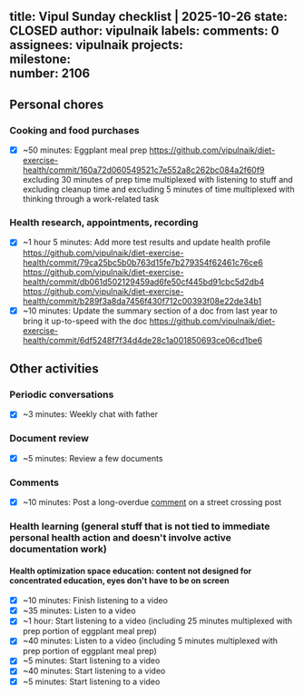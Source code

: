 title:	Vipul Sunday checklist | 2025-10-26
state:	CLOSED
author:	vipulnaik
labels:	
comments:	0
assignees:	vipulnaik
projects:	
milestone:	
number:	2106
--
## Personal chores

### Cooking and food purchases

- [x] ~50 minutes: Eggplant meal prep https://github.com/vipulnaik/diet-exercise-health/commit/160a72d060549521c7e552a8c262bc084a2f60f9 excluding 30 minutes of prep time multiplexed with listening to stuff and excluding cleanup time and excluding 5 minutes of time multiplexed with thinking through a work-related task

### Health research, appointments, recording

- [x] ~1 hour 5 minutes: Add more test results and update health profile https://github.com/vipulnaik/diet-exercise-health/commit/79ca25bc5b0b763d15fe7b279354f62461c76ce6 https://github.com/vipulnaik/diet-exercise-health/commit/db061d502129459ad6fe50cf445bd91cbc5d2db4 https://github.com/vipulnaik/diet-exercise-health/commit/b289f3a8da7456f430f712c00393f08e22de34b1
- [x] ~10 minutes: Update the summary section of a doc from last year to bring it up-to-speed with the doc https://github.com/vipulnaik/diet-exercise-health/commit/6df5248f7f34d4de28c1a001850693ce06cd1be6

## Other activities

### Periodic conversations

- [x] ~3 minutes: Weekly chat with father

### Document review

- [x] ~5 minutes: Review a few documents

### Comments

- [x] ~10 minutes: Post a long-overdue [comment](https://www.lesswrong.com/posts/JPjBLjL6qRWPn9G9c/teaching-street-crossing?commentId=25rLvtscRHZ9N5xSj) on a street crossing post

### Health learning (general stuff that is not tied to immediate personal health action and doesn't involve active documentation work)

#### Health optimization space education: content not designed for concentrated education, eyes don't have to be on screen

- [x] ~10 minutes: Finish listening to a video
- [x] ~35 minutes: Listen to a video
- [x] ~1 hour: Start listening to a video (including 25 minutes multiplexed with prep portion of eggplant meal prep)
- [x] ~40 minutes: Listen to a video (including 5 minutes multiplexed with prep portion of eggplant meal prep)
- [x] ~5 minutes: Start listening to a video
- [x] ~40 minutes: Start listening to a video
- [x] ~5 minutes: Start listening to a video
